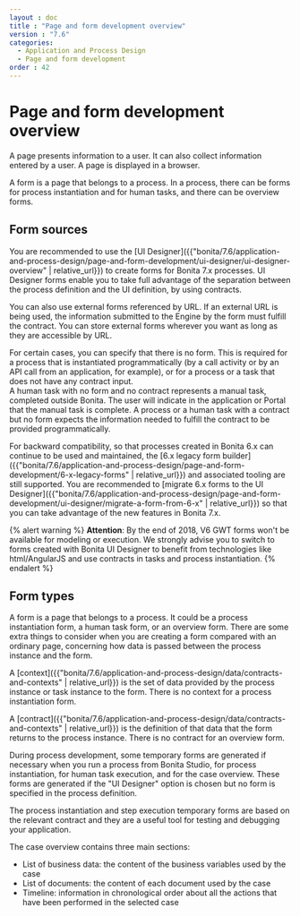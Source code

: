 ```yaml
---
layout : doc
title : "Page and form development overview"
version : "7.6"
categories:
  - Application and Process Design
  - Page and form development
order : 42
---
```

# Page and form development overview

A page presents information to a user. It can also collect information entered by a user. A page is displayed in a browser.

A form is a page that belongs to a process. In a process, there can be forms for process instantiation and for human tasks, and there can be overview forms.

## Form sources

You are recommended to use the [UI Designer]({{"bonita/7.6/application-and-process-design/page-and-form-development/ui-designer/ui-designer-overview" | relative_url}}) to create forms for Bonita 7.x processes. UI Designer forms enable you to take full advantage of the separation between the process definition and the UI definition, by using contracts. 

You can also use external forms referenced by URL. If an external URL is being used, the information submitted to the Engine by the form must fulfill the contract. You can store external forms wherever you want as long as they are accessible by URL. 

For certain cases, you can specify that there is no form. This is required for a process that is instantiated programmatically (by a call activity or by an API call from an application, for example), or for a process or a task that does not have any contract input.  
A human task with no form and no contract represents a manual task, completed outside Bonita. The user will indicate in the application or Portal that the manual task is complete. A process or a human task with a contract but no form expects the information needed to fulfill the contract to be provided programmatically.

For backward compatibility, so that processes created in Bonita 6.x can continue to be used and maintained, the [6.x legacy form builder]({{"bonita/7.6/application-and-process-design/page-and-form-development/6-x-legacy-forms" | relative_url}}) and associated tooling are still supported. You are recommended to [migrate 6.x forms to the UI Designer]({{"bonita/7.6/application-and-process-design/page-and-form-development/ui-designer/migrate-a-form-from-6-x" | relative_url}}) so that you can take advantage of the new features in Bonita 7.x. 

{% alert warning %}
**Attention**: By the end of 2018, V6 GWT forms won't be available for modeling or execution.
We strongly advise you to switch to forms created with Bonita UI Designer to benefit from technologies like html/AngularJS and use contracts in tasks and process instantiation.
{% endalert %}

## Form types

A form is a page that belongs to a process. It could be a process instantiation form, a human task form, or an overview form. There are some extra things to consider when you are creating a form compared with an ordinary page, concerning how data is passed between the process instance and the form.

A [context]({{"bonita/7.6/application-and-process-design/data/contracts-and-contexts" | relative_url}}) is the set of data provided by the process instance or task instance to the form. There is no context for a process instantiation form.

A [contract]({{"bonita/7.6/application-and-process-design/data/contracts-and-contexts" | relative_url}}) is the definition of that data that the form returns to the process instance. There is no contract for an overview form.

During process development, some temporary forms are generated if necessary when you run a process from Bonita Studio, for process instantiation, for human task execution, and for the case overview. These forms are generated if the "UI Designer" option is chosen but no form is specified in the process definition.

The process instantiation and step execution temporary forms are based on the relevant contract and they are a useful tool for testing and debugging your application. 

The case overview contains three main sections:

* List of business data: the content of the business variables used by the case
* List of documents: the content of each document used by the case
* Timeline: information in chronological order about all the actions that have been performed in the selected case
